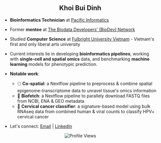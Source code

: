 <h2 align="center">Khoi Bui Dinh</h2>

- **Bioinformatics Technician** at [Pacific Informatics](https://pacificinformatics.com.vn/en/)
- Former **mentee** at [The Biodata Developers’ (BioDev) Network](https://www.sanger.ac.uk/collaboration/biodev-network/)
- Studied **Computer Science** at [Fulbright University Vietnam](https://fulbright.edu.vn) - Vietnam's first and only liberal arts university
- Current interests lie in developing **bioinformatics pipelines**, working with **single-cell and spatial omics** data, and benchmarking **machine learning** models for phenotypic prediction.

- **Notable work**:
  + 🌕 **Co-spatial**: a Nextflow pipeline to preprocess & combine spatial epigenome-transcriptome data to unravel tissue's omics information
  + 🔨 **Biofetch**: a Nextflow pipeline to parallely download FASTQ files from NCBI, ENA & GEO metadata
  + 🤖 **Cervical cancer classifier**: a signature-based model using bulk RNAseq data from combined human & viral counts to classify HPV+ cervical cancer
 
- Let's connect: [Email](khoibui.personal@gmail.com) | [LinkedIn](https://www.linkedin.com/in/kbuidinh/)

<div align="center">
  <img src="https://komarev.com/ghpvc/?username=imkhoibui&color=brightgreen" alt="Profile Views" />
</div>
